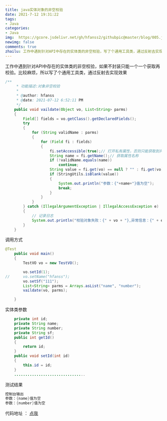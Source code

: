 ```yaml
---
title: java实体对象的非空校验
date: 2021-7-12 19:31:22
tags: 
- Java
categories: 
- Java
img:  https://gcore.jsdelivr.net/gh/hfanss2/githubpic@master/blog/005.jpg
newimg: false
comments: true
zhailu: 工作中遇到针对API中存在的实体类的非空校验，写了个通用工具类，通过反射去实现效果
---
```


工作中遇到针对API中存在的实体类的非空校验，如果不封装只能一个一个获取再校验。比较麻烦，所以写了个通用工具类，通过反射去实现效果

```java
/**
	 * 功能描述:对象非空校验
	 * 
	 * @author: hfanss
	 * @date: 2021-07-12 6:52:11 PM
	 */
	public void vaildate(Object vo, List<String> parms)
	{
		Field[] fields = vo.getClass().getDeclaredFields();
		try
		{
			for (String validName : parms)
			{
				for (Field fi : fields)
				{
					fi.setAccessible(true);// 打开私有属性，否则只能获取到共有属性
					String name = fi.getName();// 获取属性名称
					if (!validName.equals(name))
						continue;
					String value = fi.get(vo) == null ? "" : fi.get(vo).toString();
					if (StringUtils.isBlank(value))
					{
						System.out.println("参数：{"+name+"}值为空");
						break;
					}
				}
			}
		} catch (IllegalArgumentException | IllegalAccessException e)
		{
			// 记录日志
			System.out.println("校验对象失败：{" + vo + "},异常信息：{" + e + "}");
		}
	}
```
调用方式

```java
@Test
	public void main()
	{
		TestVO vo = new TestVO();

		vo.setId(1);
//		vo.setName("hfanss");
		vo.setSf("111");
		List<String> parms = Arrays.asList("name", "number");
		vaildate(vo, parms);

	}
```
实体类参数

```java
	private int id;
	private String name;
	private String number;
	private String sf;
	public int getId()
	{
		return id;
	}
	public void setId(int id)
	{
		this.id = id;
	}
	................................
```
测试结果

```java
控制台输出  
参数：{name}值为空
参数：{number}值为空
```

代码地址 ： [点我](https://gitee.com/iyohei/hfanssutils/blob/master/src/main/java/com/hfanss/utils/EntityUtils.java)